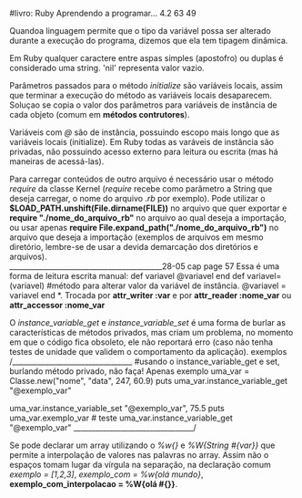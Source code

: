 #livro: Ruby Aprendendo a programar... 4.2 63 49

Quandoa linguagem permite que o tipo da variável possa ser alterado durante a execução do programa, dizemos que ela tem tipagem dinâmica. 

Em Ruby qualquer caractere entre aspas simples (apostofro) ou duplas é considerado uma string. 
'nil' representa valor vazio.

Parâmetros passados para o método *initialize* são variáveis locais, assim que terminar a execução do método as variáveis locais desaparecem. Soluçao se copia o valor dos parâmetros para variáveis de instância de cada objeto (comum em **métodos contrutores**).

Variáveis com *@* são de instância, possuindo escopo mais longo que as variáveis locais (initialize). Em Ruby todas as varáveis de instância são privadas, não possuindo acesso externo para leitura ou escrita (mas há maneiras de acessá-las).

Para carregar conteúdos de outro arquivo é necessário usar o método *require* da classe Kernel (*require* recebe como parâmetro a String que deseja carregar, o nome do arquivo *.rb* por exemplo). Pode utilizar o **$LOAD_PATH.unshift(File.dirname(__FILE__))** no arquivo que quer exportar e **require "./nome_do_arquivo_rb"** no arquivo ao qual deseja a importação, ou usar apenas **require File.expand_path("./nome_do_arquivo_rb")** no arquivo que deseja a importação (exemplos de arquivos em mesmo diretório, lembre-se de usar a devida demarcação dos diretórios e arquivos).  
__________________________________________28-05 cap page 57
Essa é uma forma de leitura escrita manual: 
    def variavel
        @variavel
    end
    def variavel=(variavel) #método para alterar valor da variável de instância.
        @variavel = variavel
    end
*. Trocada por **attr_writer :var** e por **attr_reader :nome_var** ou **attr_accessor :nome_var**

O *instance_variable_get* e *instance_variable_set* é uma forma de burlar as características de métodos privados, mas criam um problema, no momento em que o código fica obsoleto, ele não reportará erro (caso não tenha testes de unidade que validem o comportamento da aplicação). exemplos
/_________________________________
#usando o instance_variable_get e set, burlando método privado, não faça! Apenas exemplo
uma_var = Classe.new("nome", "data", 247, 60.9)
puts uma_var.instance_variable_get "@exemplo_var"

uma_var.instance_variable_set "@exemplo_var", 75.5
puts uma_var.exemplo_var # teste uma_var.instance_variable_get "@exemplo_var"
_________________________________/

Se pode declarar um array utilizando o *%w{}* e *%W{String #{var}}* que permite a interpolação de valores nas palavras no array. Assim não o espaços tomam lugar da vírgula na separação, na declaração comum *exemplo = [1,2,3]*, *exemplo_com = %w{olá mundo}*, **exemplo_com_interpolacao = %W{olá #{}}**.

